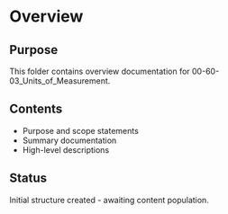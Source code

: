 # Overview

## Purpose
This folder contains overview documentation for 00-60-03_Units_of_Measurement.

## Contents
- Purpose and scope statements
- Summary documentation
- High-level descriptions

## Status
Initial structure created - awaiting content population.
